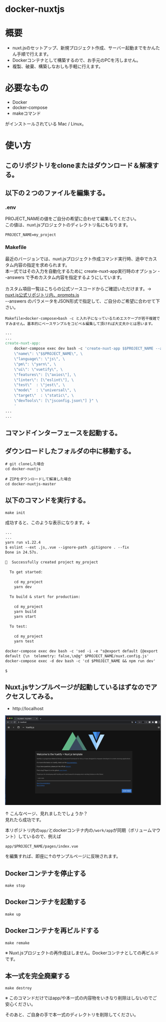 # docker-nuxtjs

# 概要

* nuxt.jsのセットアップ、新規プロジェクト作成、サーバー起動までをかんたん手順で行えます。
* Dockerコンテナとして構築するので、お手元のPCを汚しません。
* 複製、破棄、構築しなおしも手軽に行えます。

# 必要なもの

* Docker
* docker-compose
* makeコマンド

がインストールされている Mac / Linux。

# 使い方

## このリポジトリをcloneまたはダウンロード＆解凍する。

## 以下の２つのファイルを編集する。

### .env

PROJECT_NAMEの値をご自分の希望に合わせて編集してください。<br />
この値は、nuxt.jsプロジェクトのディレクトリ名にもなります。

```.dotenv
PROJECT_NAME=my_project
```

### Makefile

最近のバージョンでは、nuxt.jsプロジェクト作成コマンド実行時、途中でカスタム内容の指定を求められます。<br />
本一式ではその入力を自動化するために create-nuxt-app実行時のオプション --answers で予めカスタム内容を指定するようにしています。<br />
<br />
カスタム項目一覧はこちらの公式ソースコードからご確認いただけます。→ [nuxt.js公式リポジトリ内、prompts.js](https://github.com/nuxt/create-nuxt-app/blob/master/packages/create-nuxt-app/lib/prompts.js) <br />
--answers のパラメータをJSON形式で指定して、ご自分のご希望に合わせて下さい。
<br /><br />
`Makefile>docker-compose>bash -c と入れ子になっているためエスケープが若干複雑ですみません。基本的にベースサンプルをコピペ＆編集して頂ければ大丈夫かとは思います。`

```makefile
...
...
create-nuxt-app:
	docker-compose exec dev bash -c 'create-nuxt-app $$PROJECT_NAME --answers "{ \
	\"name\": \"$$PROJECT_NAME\", \
	\"language\": \"js\", \
	\"pm\": \"yarn\", \
	\"ui\": \"vuetify\", \
	\"features\": [\"axios\"], \
	\"linter\": [\"eslint\"], \
	\"test\"  : \"jest\", \
	\"mode\"  : \"universal\", \
	\"target\"  : \"static\", \
	\"devTools\": [\"jsconfig.json\"] }" \
	'
...
...
```

## コマンドインターフェースを起動する。

## ダウンロードしたフォルダの中に移動する。

```shell script
# git cloneした場合
cd docker-nuxtjs

# ZIPをダウンロードして解凍した場合
cd docker-nuxtjs-master
```

## 以下のコマンドを実行する。

```shell script
make init
```

成功すると、このような表示になります。↓

```shell script
...
...
yarn run v1.22.4
$ eslint --ext .js,.vue --ignore-path .gitignore . --fix
Done in 24.57s.

🎉  Successfully created project my_project

  To get started:

	cd my_project
	yarn dev

  To build & start for production:

	cd my_project
	yarn build
	yarn start

  To test:

	cd my_project
	yarn test

docker-compose exec dev bash -c 'sed -i -e "s@export default {@export default {\n  telemetry: false,\n@g" $PROJECT_NAME/nuxt.config.js'
docker-compose exec -d dev bash -c 'cd $PROJECT_NAME && npm run dev'

$
```

## Nuxt.jsサンプルページが起動しているはずなのでアクセスしてみる。

* http://localhost

![Nuxt.jsサンプルページ](ss.png)

↑ こんなページ、見れましたでしょうか？<br />
見れたら成功です。

本リポジトリ内の`app/`とdockerコンテナ内の`/work/app`が同期（ボリュームマウント）しているので、例えば

```
app/$PROJECT_NAME/pages/index.vue
```

を編集すれば、即座に↑のサンプルページに反映されます。

## Dockerコンテナを停止する

```shell script
make stop
```

## Dockerコンテナを起動する

```shell script
make up
```

## Dockerコンテナを再ビルドする

```shell script
make remake
```

※ Nuxt.jsプロジェクトの再作成はしません。Dockerコンテナとしての再ビルドです。

## 本一式を完全廃棄する

```shell script
make destroy
```

※ このコマンドだけではapp/や本一式の内容物をいきなり削除はしないのでご安心ください。

そのあと、ご自身の手で本一式のディレクトリを削除してください。